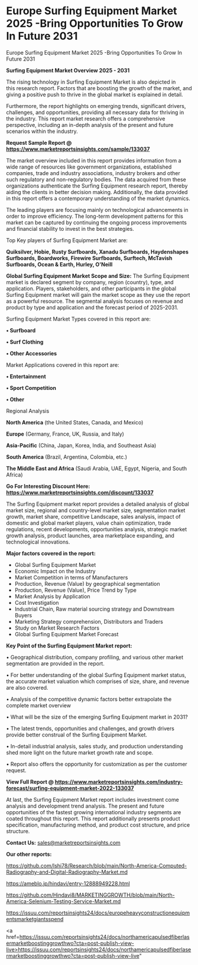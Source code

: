 # Europe Surfing Equipment Market 2025 -Bring Opportunities To Grow In Future 2031
Europe Surfing Equipment Market 2025 -Bring Opportunities To Grow In Future 2031
 
<Strong> Surfing Equipment Market Overview 2025 - 2031</strong>

The rising technology in Surfing Equipment Market is also depicted in this research report. Factors that are boosting the growth of the market, and giving a positive push to thrive in the global market is explained in detail.

Furthermore, the report highlights on emerging trends, significant drivers, challenges, and opportunities, providing all necessary data for thriving in the industry. This report market research offers a comprehensive perspective, including an in-depth analysis of the present and future scenarios within the industry.

<strong>Request Sample Report @ <a href=https://www.marketreportsinsights.com/sample/133037>https://www.marketreportsinsights.com/sample/133037</a></strong>

The market overview included in this report provides information from a wide range of resources like government organizations, established companies, trade and industry associations, industry brokers and other such regulatory and non-regulatory bodies. The data acquired from these organizations authenticate the Surfing Equipment research report, thereby aiding the clients in better decision making. Additionally, the data provided in this report offers a contemporary understanding of the market dynamics.

The leading players are focusing mainly on technological advancements in order to improve efficiency. The long-term development patterns for this market can be captured by continuing the ongoing process improvements and financial stability to invest in the best strategies.

Top Key players of Surfing Equipment Market are:

<strong>Quiksilver, Hobie, Rusty Surfboards, Xanadu Surfboards, Haydenshapes Surfboards, Boardworks, Firewire Surfboards, Surftech, McTavish Surfboards, Ocean & Earth, Hurley, O'Neill</strong>

<strong><b>Global Surfing Equipment Market Scope and Size:</b></strong>
The Surfing Equipment market is declared segment by company, region (country), type, and application. Players, stakeholders, and other participants in the global Surfing Equipment market will gain the market scope as they use the report as a powerful resource. The segmental analysis focuses on revenue and product by type and application and the forecast period of 2025-2031.

Surfing Equipment Market Types covered in this report are:

<strong>• Surfboard

• Surf Clothing

• Other Accessories</strong>

Market Applications covered in this report are:

<strong>• Entertainment

• Sport Competition

• Other</strong> 

Regional Analysis

<strong>North America</strong> (the United States, Canada, and Mexico)

<strong>Europe</strong> (Germany, France, UK, Russia, and Italy)

<strong>Asia-Pacific</strong> (China, Japan, Korea, India, and Southeast Asia)

<strong>South America</strong> (Brazil, Argentina, Colombia, etc.)

<strong>The Middle East and Africa</strong> (Saudi Arabia, UAE, Egypt, Nigeria, and South Africa)

<strong>Go For Interesting Discount Here: <a href=https://www.marketreportsinsights.com/discount/133037>https://www.marketreportsinsights.com/discount/133037</a></strong>

The Surfing Equipment market report provides a detailed analysis of global market size, regional and country-level market size, segmentation market growth, market share, competitive Landscape, sales analysis, impact of domestic and global market players, value chain optimization, trade regulations, recent developments, opportunities analysis, strategic market growth analysis, product launches, area marketplace expanding, and technological innovations.

<strong><b>Major factors covered in the report:</b></strong>
<ul>
  <li>Global Surfing Equipment Market </li>
  <li>Economic Impact on the Industry</li>
  <li>Market Competition in terms of Manufacturers</li>
  <li>Production, Revenue (Value) by geographical segmentation</li>
  <li>Production, Revenue (Value), Price Trend by Type</li>
  <li>Market Analysis by Application</li>
  <li>Cost Investigation</li>
  <li>Industrial Chain, Raw material sourcing strategy and Downstream Buyers</li>
  <li>Marketing Strategy comprehension, Distributors and Traders</li>
  <li>Study on Market Research Factors</li>
  <li>Global Surfing Equipment Market Forecast</li>
</ul>

<strong><b>Key Point of the Surfing Equipment Market report:</b></strong>

• Geographical distribution, company profiling, and various other market segmentation are provided in the report.

• For better understanding of the global Surfing Equipment market status, the accurate market valuation which comprises of size, share, and revenue are also covered.

• Analysis of the competitive dynamic factors better extrapolate the complete market overview

• What will be the size of the emerging Surfing Equipment market in 2031?

• The latest trends, opportunities and challenges, and growth drivers provide better construal of the Surfing Equipment Market.

• In-detail industrial analysis, sales study, and production understanding shed more light on the future market growth rate and scope.

• Report also offers the opportunity for customization as per the customer request.

<strong><b>View Full Report @ <a href=https://www.marketreportsinsights.com/industry-forecast/surfing-equipment-market-2022-133037>https://www.marketreportsinsights.com/industry-forecast/surfing-equipment-market-2022-133037</a></b></strong>


At last, the Surfing Equipment Market report includes investment come analysis and development trend analysis. The present and future opportunities of the fastest growing international industry segments are coated throughout this report. This report additionally presents product specification, manufacturing method, and product cost structure, and price structure.

<strong>Contact Us:</strong>
sales@marketreportsinsights.com

<strong>Our other reports:</strong>

<a href=https://github.com/Ishi78/Research/blob/main/North-America-Computed-Radiography-and-Digital-Radiography-Market.md>https://github.com/Ishi78/Research/blob/main/North-America-Computed-Radiography-and-Digital-Radiography-Market.md</a>

<a href=https://ameblo.jp/hindavi/entry-12888949228.html>https://ameblo.jp/hindavi/entry-12888949228.html</a>

<a href=https://github.com/Hindavi8/MARKETINGGROWTH/blob/main/North-America-Selenium-Testing-Service-Market.md>https://github.com/Hindavi8/MARKETINGGROWTH/blob/main/North-America-Selenium-Testing-Service-Market.md</a>

<a href=https://issuu.com/reportsinsights24/docs/europeheavyconstructionequipmentsmarketgiantsspend>https://issuu.com/reportsinsights24/docs/europeheavyconstructionequipmentsmarketgiantsspend</a>

<a href=https://issuu.com/reportsinsights24/docs/northamericapulsedfiberlasermarketboostinggrowthwo?cta=post-publish-view-live>https://issuu.com/reportsinsights24/docs/northamericapulsedfiberlasermarketboostinggrowthwo?cta=post-publish-view-live</a>"
